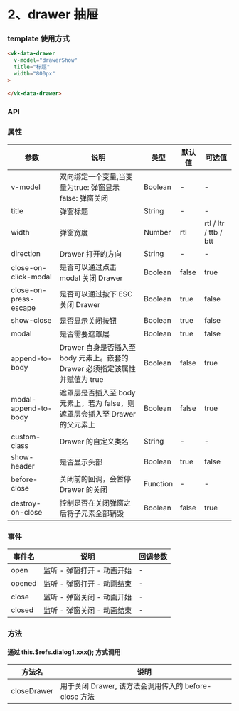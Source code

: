 # 2、drawer 抽屉

### template 使用方式

```html
<vk-data-drawer
  v-model="drawerShow"
  title="标题"
  width="800px"
>
  
</vk-data-drawer>
```

### API

### 属性

| 参数             | 说明                           | 类型    | 默认值  | 可选值 |
|------------------|-------------------------------|---------|--------|-------|
| v-model            | 双向绑定一个变量,当变量为true: 弹窗显示 false: 弹窗关闭 | Boolean  | - | -  |
| title          | 弹窗标题 | String  | - | - |
| width          | 弹窗宽度  | Number|  rtl | rtl / ltr / ttb / btt |
| direction          | Drawer 打开的方向| String  | - | - |
| close-on-click-modal          | 是否可以通过点击 modal 关闭 Drawer  | Boolean  | false | true  |
| close-on-press-escape          | 是否可以通过按下 ESC 关闭 Drawer  | Boolean  | true | false  |
| show-close          | 是否显示关闭按钮  | Boolean  | true | false  |
| modal          | 是否需要遮罩层  | Boolean  | true | false  |
| append-to-body          | Drawer 自身是否插入至 body 元素上。嵌套的 Drawer 必须指定该属性并赋值为 true  | Boolean  | false | true  |
| modal-append-to-body         | 遮罩层是否插入至 body 元素上，若为 false，则遮罩层会插入至 Drawer 的父元素上  | Boolean  | false | true  |
| custom-class          | Drawer 的自定义类名| String  | - | - |
| show-header          | 是否显示头部  | Boolean  | true | false  |
| before-close          | 关闭前的回调，会暂停 Drawer 的关闭  | Function  | - | -  |
| destroy-on-close          | 控制是否在关闭弹窗之后将子元素全部销毁  | Boolean  | false | true  |


### 事件

| 事件名   | 说明                    | 回调参数 |
|----------|------------------------|------|
| open     | 监听 - 弹窗打开 - 动画开始  |  -  |
| opened    | 监听 - 弹窗打开 - 动画结束     |  -    |
| close | 监听 - 弹窗关闭 - 动画开始 |  -  |
| closed    | 监听 - 弹窗关闭 - 动画结束     |  -    |

### 方法

#### 通过 this.$refs.dialog1.xxx(); 方式调用

| 方法名   | 说明                    |
|----------|------------------------|
| closeDrawer     | 用于关闭 Drawer, 该方法会调用传入的 before-close 方法 |
